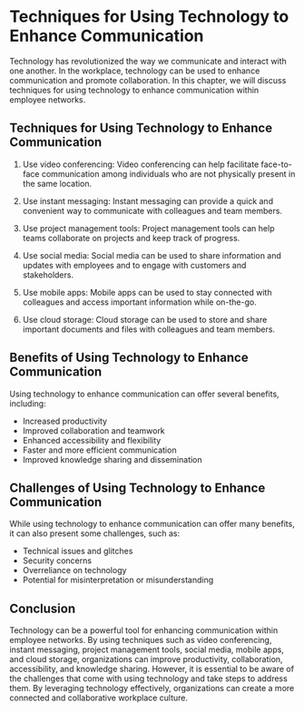 Techniques for Using Technology to Enhance Communication
==============================================================================================================

Technology has revolutionized the way we communicate and interact with one another. In the workplace, technology can be used to enhance communication and promote collaboration. In this chapter, we will discuss techniques for using technology to enhance communication within employee networks.

Techniques for Using Technology to Enhance Communication
--------------------------------------------------------

1. Use video conferencing: Video conferencing can help facilitate face-to-face communication among individuals who are not physically present in the same location.

2. Use instant messaging: Instant messaging can provide a quick and convenient way to communicate with colleagues and team members.

3. Use project management tools: Project management tools can help teams collaborate on projects and keep track of progress.

4. Use social media: Social media can be used to share information and updates with employees and to engage with customers and stakeholders.

5. Use mobile apps: Mobile apps can be used to stay connected with colleagues and access important information while on-the-go.

6. Use cloud storage: Cloud storage can be used to store and share important documents and files with colleagues and team members.

Benefits of Using Technology to Enhance Communication
-----------------------------------------------------

Using technology to enhance communication can offer several benefits, including:

* Increased productivity
* Improved collaboration and teamwork
* Enhanced accessibility and flexibility
* Faster and more efficient communication
* Improved knowledge sharing and dissemination

Challenges of Using Technology to Enhance Communication
-------------------------------------------------------

While using technology to enhance communication can offer many benefits, it can also present some challenges, such as:

* Technical issues and glitches
* Security concerns
* Overreliance on technology
* Potential for misinterpretation or misunderstanding

Conclusion
----------

Technology can be a powerful tool for enhancing communication within employee networks. By using techniques such as video conferencing, instant messaging, project management tools, social media, mobile apps, and cloud storage, organizations can improve productivity, collaboration, accessibility, and knowledge sharing. However, it is essential to be aware of the challenges that come with using technology and take steps to address them. By leveraging technology effectively, organizations can create a more connected and collaborative workplace culture.

